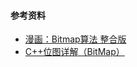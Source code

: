 #### 参考资料
- [漫画：Bitmap算法 整合版](https://mp.weixin.qq.com/s/xxauNrJY9HlVNvLrL5j2hg)
- [C++位图详解（BitMap）](https://blog.csdn.net/archyli/article/details/78573362)